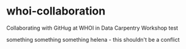 # whoi-collaboration
Collaborating with GitHug at WHOI in Data Carpentry Workshop
test

something something something
helena - this shouldn't be a conflict